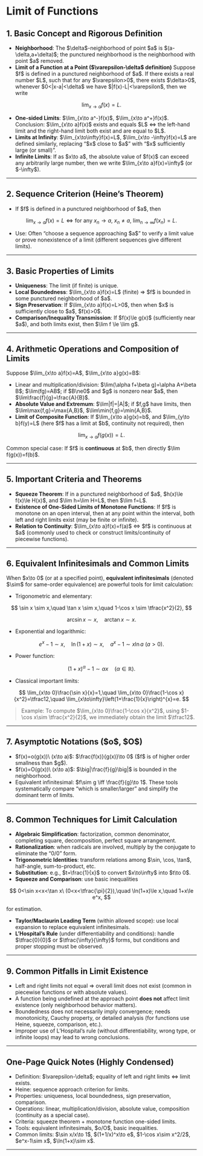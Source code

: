 # Limit of Functions

## 1. Basic Concept and Rigorous Definition

* **Neighborhood**: The \$\delta\$-neighborhood of point \$a\$ is \$(a-\delta,a+\delta)\$; the punctured neighborhood is the neighborhood with point \$a\$ removed.
* **Limit of a Function at a Point (\$\varepsilon-\delta\$ definition)**
  Suppose \$f\$ is defined in a punctured neighborhood of \$a\$. If there exists a real number \$L\$, such that for any \$\varepsilon>0\$, there exists \$\delta>0\$, whenever \$0<|x-a|<\delta\$ we have \$|f(x)-L|<\varepsilon\$, then we write

$$
\lim_{x\to a}f(x)=L.
$$

* **One-sided Limits**: \$\lim\_{x\to a^-}f(x)\$, \$\lim\_{x\to a^+}f(x)\$.
  Conclusion: \$\lim\_{x\to a}f(x)\$ exists and equals \$L\$ ⇔ the left-hand limit and the right-hand limit both exist and are equal to \$L\$.
* **Limits at Infinity**: \$\lim\_{x\to\infty}f(x)=L\$, \$\lim\_{x\to -\infty}f(x)=L\$ are defined similarly, replacing “\$x\$ close to \$a\$” with “\$x\$ sufficiently large (or small)”.
* **Infinite Limits**: If as \$x\to a\$, the absolute value of \$f(x)\$ can exceed any arbitrarily large number, then we write \$\lim\_{x\to a}f(x)=\infty\$ (or \$-\infty\$).

---

## 2. Sequence Criterion (Heine’s Theorem)

* If \$f\$ is defined in a punctured neighborhood of \$a\$, then

$$
\lim_{x\to a}f(x)=L \iff \text{for any } x_n\to a,\ x_n\neq a,\ \lim_{n\to\infty}f(x_n)=L.
$$

* Use: Often “choose a sequence approaching \$a\$” to verify a limit value or prove nonexistence of a limit (different sequences give different limits).

---

## 3. Basic Properties of Limits

* **Uniqueness**: The limit (if finite) is unique.
* **Local Boundedness**: \$\lim\_{x\to a}f(x)=L\$ (finite) ⇒ \$f\$ is bounded in some punctured neighborhood of \$a\$.
* **Sign Preservation**: If \$\lim\_{x\to a}f(x)=L>0\$, then when \$x\$ is sufficiently close to \$a\$, \$f(x)>0\$.
* **Comparison/Inequality Transmission**: If \$f(x)\le g(x)\$ (sufficiently near \$a\$), and both limits exist, then \$\lim f \le \lim g\$.

---

## 4. Arithmetic Operations and Composition of Limits

Suppose \$\lim\_{x\to a}f(x)=A\$, \$\lim\_{x\to a}g(x)=B\$:

* Linear and multiplication/division:
  \$\lim(\alpha f+\beta g)=\alpha A+\beta B\$; \$\lim(fg)=AB\$; if \$B\ne0\$ and \$g\$ is nonzero near \$a\$, then \$\lim\frac{f}{g}=\frac{A}{B}\$.
* **Absolute Value and Extremum**: \$\lim|f|=|A|\$; if \$f,g\$ have limits, then \$\lim\max{f,g}=\max{A,B}\$, \$\lim\min{f,g}=\min{A,B}\$.
* **Limit of Composite Function**:
  If \$\lim\_{x\to a}g(x)=b\$, and \$\lim\_{y\to b}f(y)=L\$ (here \$f\$ has a limit at \$b\$, continuity not required), then

$$
\lim_{x\to a}f(g(x))=L.
$$

Common special case: If \$f\$ is **continuous** at \$b\$, then directly \$\lim f(g(x))=f(b)\$.

---

## 5. Important Criteria and Theorems

* **Squeeze Theorem**: If in a punctured neighborhood of \$a\$, \$h(x)\le f(x)\le H(x)\$, and \$\lim h=\lim H=L\$, then \$\lim f=L\$.
* **Existence of One-Sided Limits of Monotone Functions**: If \$f\$ is monotone on an open interval, then at any point within the interval, both left and right limits exist (may be finite or infinite).
* **Relation to Continuity**: \$\lim\_{x\to a}f(x)=f(a)\$ ⇔ \$f\$ is continuous at \$a\$ (commonly used to check or construct limits/continuity of piecewise functions).

---

## 6. Equivalent Infinitesimals and Common Limits

When \$x\to 0\$ (or at a specified point), **equivalent infinitesimals** (denoted \$\sim\$ for same-order equivalence) are powerful tools for limit calculation:

* Trigonometric and elementary:

$$
\sin x \sim x,\quad \tan x \sim x,\quad 1-\cos x \sim \tfrac{x^2}{2},
$$

$$
\arcsin x \sim x,\quad \arctan x \sim x.
$$

* Exponential and logarithmic:

$$
e^x-1 \sim x,\quad \ln(1+x)\sim x,\quad a^x-1 \sim x\ln a\ (a>0).
$$

* Power function:

$$
(1+x)^\alpha-1\sim \alpha x\quad (\alpha\in\mathbb{R}).
$$

* Classical important limits:

$$
\lim_{x\to 0}\frac{\sin x}{x}=1,\quad
\lim_{x\to 0}\frac{1-\cos x}{x^2}=\tfrac12,\quad
\lim_{x\to\infty}\left(1+\frac{1}{x}\right)^{x}=e.
$$

> Example: To compute \$\lim\_{x\to 0}\frac{1-\cos x}{x^2}\$, using \$1-\cos x\sim \tfrac{x^2}{2}\$, we immediately obtain the limit \$\tfrac12\$.

---

## 7. Asymptotic Notations (\$o\$, \$O\$)

* \$f(x)=o(g(x))\ (x\to a)\$: \$\frac{f(x)}{g(x)}\to 0\$ (\$f\$ is of higher order smallness than \$g\$).
* \$f(x)=O(g(x))\ (x\to a)\$: \$\big|\frac{f}{g}\big|\$ is bounded in the neighborhood.
* Equivalent infinitesimal: \$f\sim g \iff \frac{f}{g}\to 1\$.
  These tools systematically compare “which is smaller/larger” and simplify the dominant term of limits.

---

## 8. Common Techniques for Limit Calculation

* **Algebraic Simplification**: factorization, common denominator, completing square, decomposition, perfect square arrangement.
* **Rationalization**: when radicals are involved, multiply by the conjugate to eliminate the “0/0” form.
* **Trigonometric Identities**: transform relations among \$\sin, \cos, \tan\$, half-angle, sum-to-product, etc.
* **Substitution**: e.g., \$t=\frac{1}{x}\$ to convert \$x\to\infty\$ into \$t\to 0\$.
* **Squeeze and Comparison**: use basic inequalities

$$
0<\sin x<x<\tan x\ (0<x<\tfrac{\pi}{2}),\quad \ln(1+x)\le x,\quad 1+x\le e^x,
$$

for estimation.

* **Taylor/Maclaurin Leading Term** (within allowed scope): use local expansion to replace equivalent infinitesimals.
* **L’Hospital’s Rule** (under differentiability and conditions): handle \$\tfrac{0}{0}\$ or \$\tfrac{\infty}{\infty}\$ forms, but conditions and proper stopping must be observed.

---

## 9. Common Pitfalls in Limit Existence

* Left and right limits not equal ⇒ overall limit does not exist (common in piecewise functions or with absolute values).
* A function being undefined at the approach point **does not** affect limit existence (only neighborhood behavior matters).
* Boundedness does not necessarily imply convergence; needs monotonicity, Cauchy property, or detailed analysis (for functions use Heine, squeeze, comparison, etc.).
* Improper use of L’Hospital’s rule (without differentiability, wrong type, or infinite loops) may lead to wrong conclusions.

---

## One-Page Quick Notes (Highly Condensed)

* Definition: \$\varepsilon-\delta\$; equality of left and right limits ⇔ limit exists.
* Heine: sequence approach criterion for limits.
* Properties: uniqueness, local boundedness, sign preservation, comparison.
* Operations: linear, multiplication/division, absolute value, composition (continuity as a special case).
* Criteria: squeeze theorem + monotone function one-sided limits.
* Tools: equivalent infinitesimals, \$o/O\$, basic inequalities.
* Common limits: \$\sin x/x\to 1\$, \$(1+1/x)^x\to e\$, \$1-\cos x\sim x^2/2\$, \$e^x-1\sim x\$, \$\ln(1+x)\sim x\$.

---

